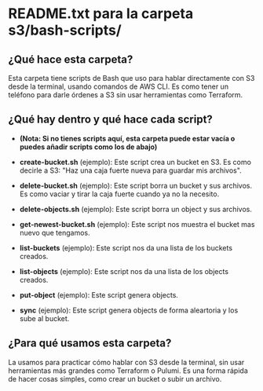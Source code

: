 # README.txt para la carpeta s3/bash-scripts/

## ¿Qué hace esta carpeta?
Esta carpeta tiene scripts de Bash que uso para hablar directamente con S3 desde la terminal, usando comandos de AWS CLI. Es como tener un teléfono para darle órdenes a S3 sin usar herramientas como Terraform.

## ¿Qué hay dentro y qué hace cada script?

- **(Nota: Si no tienes scripts aquí, esta carpeta puede estar vacía o puedes añadir scripts como los de abajo)**

- **create-bucket.sh** (ejemplo):
  Este script crea un bucket en S3. Es como decirle a S3: "Haz una caja fuerte nueva para guardar mis archivos".

- **delete-bucket.sh** (ejemplo):
  Este script borra un bucket y sus archivos. Es como vaciar y tirar la caja fuerte cuando ya no la necesito.

- **delete-objects.sh**  (ejemplo):
  Este script borra un object y sus archivos.

- **get-newest-bucket.sh**  (ejemplo):
  Este script nos muestra el bucket mas nuevo que tengamos.

- **list-buckets**  (ejemplo):
  Este script nos da una lista de los buckets creados.

- **list-objects**  (ejemplo):
  Este script nos da una lista de los objects creados.

- **put-object**  (ejemplo):
  Este script genera objects.

- **sync**  (ejemplo):
  Este script genera objects de forma aleartoria y los sube al bucket.


## ¿Para qué usamos esta carpeta?
La usamos para practicar cómo hablar con S3 desde la terminal, sin usar herramientas más grandes como Terraform o Pulumi. Es una forma rápida de hacer cosas simples, como crear un bucket o subir un archivo.
